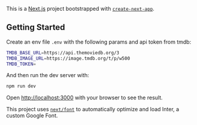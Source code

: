 This is a [Next.js](https://nextjs.org/) project bootstrapped with [`create-next-app`](https://github.com/vercel/next.js/tree/canary/packages/create-next-app).

## Getting Started

Create an env file `.env` with the following params and api token from tmdb:

```bash
TMDB_BASE_URL=https://api.themoviedb.org/3
TMDB_IMAGE_URL=https://image.tmdb.org/t/p/w500
TMDB_TOKEN=
```

And then run the dev server with:

```bash
npm run dev
```

Open [http://localhost:3000](http://localhost:3000) with your browser to see the result.

This project uses [`next/font`](https://nextjs.org/docs/basic-features/font-optimization) to automatically optimize and load Inter, a custom Google Font.
